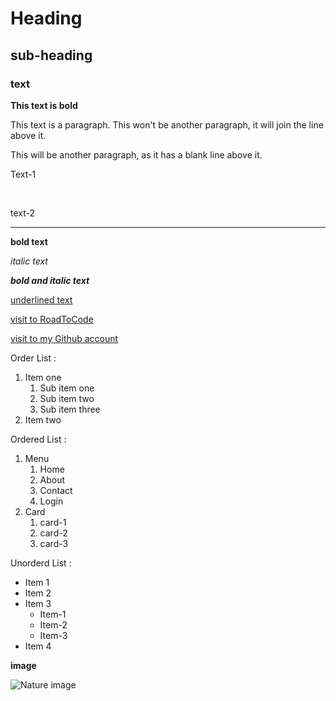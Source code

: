 # Heading
## sub-heading
### text

**This text is bold** 

This text is a paragraph.
This won't be another paragraph, it will join the line above it.

This will be another paragraph, as it has a blank line above it.

Text-1

<br/>

text-2

----

**bold text**

_italic text_

***bold and italic text***

<ins>underlined text</ins>

[visit to RoadToCode](https://www.roadtocode.org/login)

[visit to my Github account](https://github.com/achalkatkar)

Order List  :

1. Item one
   1. Sub item one
   2. Sub item two
   3. Sub item three
2. Item two

Ordered List :

  1. Menu
     1. Home
     2. About
     3. Contact
     4. Login
  2. Card
     1. card-1
     2. card-2
     3. card-3

Unorderd List :

- Item 1
- Item 2
- Item 3
   - Item-1
   - Item-2
   - Item-3
- Item 4

**image**

![Nature image](https://tse4.mm.bing.net/th?id=OIP.HxV79tFMPfBAIo0BBF-sOgHaEy&pid=Api&P=0&h=180) 